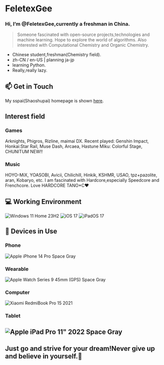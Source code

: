 # FeletexGee
### Hi, I’m @FeletexGee,currently a freshman in China.

> Someone fascinated with open-source projects,technologies and machine learning.
> Hope to explore the world of algorithms. Also interested with Computational Chemistry and Organic Chemistry.

- Chinese student,freshman(Chemistry field).
- zh-CN / en-US | planning ja-jp
- learning Python. 
- Really,really lazy. 


## 📫 Get in Touch
My sspai(Shaoshupai) homepage is shown [here](https://sspai.com/u/FeletexGee).

## Interest field

### Games
Arknights, Phigros, Rizline, maimai DX.
Recent played: Genshin Impact, Honkai:Star Rail, Muse Dash, Arcaea, Hastune Miku: Colorful Stage, CHUNITUM NEW!!

### Music
HOYO-MiX, YOASOBI, Avicii, Chilichill, Hinkik, KSHMR, USAO, tpz+pazolite, aran, Kobaryo, etc.
I am fascinated with Hardcore,especially Speedcore and Frenchcore. Love HARDCORE TANO*C❤

## 💻 Working Environment
![Windows 11 Home 23H2](https://img.shields.io/badge/Windows%2011%20Home%2023H2-00adef?style=flat-square&logo=windows&logoColor=ffffff)
![iOS 17](https://img.shields.io/badge/--gray?logo=iOS&label=iOS%2017)
![iPadOS 17](https://img.shields.io/badge/--gray?logo=iOS&label=iPadOS%2017)

## 📱 Devices in Use

### Phone

![Apple iPhone 14 Pro Space Gray](https://img.shields.io/badge/--gray?logo=apple&label=Apple%20iPhone%2014%20Pro%20Space%20Gray)

### Wearable

![Apple Watch Series 9 45mm (GPS) Space Gray](https://img.shields.io/badge/--gray?logo=apple&label=Apple%20Watch%20Series%209%2045mm%20(GPS)%20Space%20Gray)

### Computer

![Xiaomi RedmiBook Pro 15 2021](https://img.shields.io/badge/Xiaomi%20RedmiBook%20Pro%2015%202021-fd4900?style=flat-square&logo=xiaomi&logoColor=ffffff)

### Tablet

![Apple iPad Pro 11" 2022 Space Gray](https://img.shields.io/badge/--gray?logo=apple&label=Apple%20iPad%20Pro%2011"%202022%20Space%20Gray)
---
## Just go and strive for your dream!Never give up and believe in yourself.🤗
